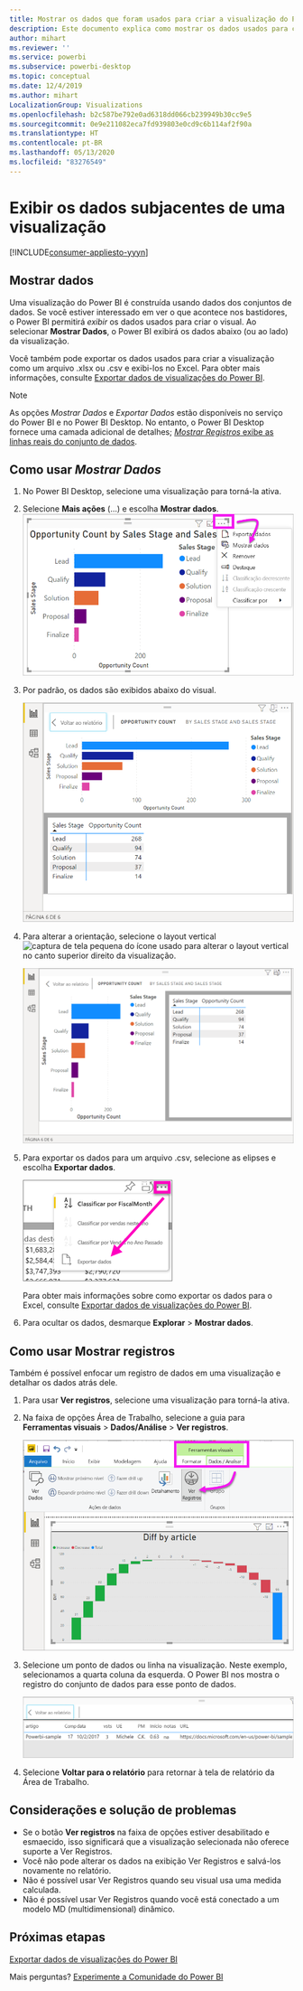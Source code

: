 ```yaml
---
title: Mostrar os dados que foram usados para criar a visualização do Power BI
description: Este documento explica como mostrar os dados usados para criar um visual no Power BI e como exportá-los para um arquivo .csv.
author: mihart
ms.reviewer: ''
ms.service: powerbi
ms.subservice: powerbi-desktop
ms.topic: conceptual
ms.date: 12/4/2019
ms.author: mihart
LocalizationGroup: Visualizations
ms.openlocfilehash: b2c587be792e0ad6318dd066cb239949b30cc9e5
ms.sourcegitcommit: 0e9e211082eca7fd939803e0cd9c6b114af2f90a
ms.translationtype: HT
ms.contentlocale: pt-BR
ms.lasthandoff: 05/13/2020
ms.locfileid: "83276549"
---
```

# <a name="display-a-visualizations-underlying-data"></a>Exibir os dados subjacentes de uma visualização

[!INCLUDE[consumer-appliesto-yyyn](../includes/consumer-appliesto-nyyn.md)]    

## <a name="show-data"></a>Mostrar dados
Uma visualização do Power BI é construída usando dados dos conjuntos de dados. Se você estiver interessado em ver o que acontece nos bastidores, o Power BI permitirá *exibir* os dados usados para criar o visual. Ao selecionar **Mostrar Dados**, o Power BI exibirá os dados abaixo (ou ao lado) da visualização.

Você também pode exportar os dados usados para criar a visualização como um arquivo .xlsx ou .csv e exibi-los no Excel. Para obter mais informações, consulte [Exportar dados de visualizações do Power BI](power-bi-visualization-export-data.md).

> [!NOTE]
> As opções *Mostrar Dados* e *Exportar Dados* estão disponíveis no serviço do Power BI e no Power BI Desktop. No entanto, o Power BI Desktop fornece uma camada adicional de detalhes; [*Mostrar Registros* exibe as linhas reais do conjunto de dados](../create-reports/desktop-see-data-see-records.md).
> 
> 

## <a name="using-show-data"></a>Como usar *Mostrar Dados* 
1. No Power BI Desktop, selecione uma visualização para torná-la ativa.

2. Selecione **Mais ações** (...) e escolha **Mostrar dados**. 
    ![exibir opção para Mostrar Dados](media/service-reports-show-data/power-bi-more-action.png)


3. Por padrão, os dados são exibidos abaixo do visual.
   
   ![exibição vertical do visual e de dados](media/service-reports-show-data/power-bi-show-data-below.png)

4. Para alterar a orientação, selecione o layout vertical ![captura de tela pequena do ícone usado para alterar o layout vertical](media/service-reports-show-data/power-bi-vertical-icon-new.png) no canto superior direito da visualização.
   
   ![exibição horizontal do visual e de dados](media/service-reports-show-data/power-bi-show-data-side.png)
5. Para exportar os dados para um arquivo .csv, selecione as elipses e escolha **Exportar dados**.
   
    ![selecionar Exportar dados](media/service-reports-show-data/power-bi-export-data-new.png)
   
    Para obter mais informações sobre como exportar os dados para o Excel, consulte [Exportar dados de visualizações do Power BI](power-bi-visualization-export-data.md).
6. Para ocultar os dados, desmarque **Explorar** > **Mostrar dados**.

## <a name="using-show-records"></a>Como usar Mostrar registros
Também é possível enfocar um registro de dados em uma visualização e detalhar os dados atrás dele. 

1. Para usar **Ver registros**, selecione uma visualização para torná-la ativa. 

2. Na faixa de opções Área de Trabalho, selecione a guia para **Ferramentas visuais** > **Dados/Análise** > **Ver registros**. 

    ![Captura de tela com Ver registros selecionado.](media/service-reports-show-data/power-bi-see-record.png)

3. Selecione um ponto de dados ou linha na visualização. Neste exemplo, selecionamos a quarta coluna da esquerda. O Power BI nos mostra o registro do conjunto de dados para esse ponto de dados.

    ![Captura de tela do único registro do conjunto de dados.](media/service-reports-show-data/power-bi-row.png)

4. Selecione **Voltar para o relatório** para retornar à tela de relatório da Área de Trabalho. 

## <a name="considerations-and-troubleshooting"></a>Considerações e solução de problemas

- Se o botão **Ver registros** na faixa de opções estiver desabilitado e esmaecido, isso significará que a visualização selecionada não oferece suporte a Ver Registros.
- Você não pode alterar os dados na exibição Ver Registros e salvá-los novamente no relatório.
- Não é possível usar Ver Registros quando seu visual usa uma medida calculada.
- Não é possível usar Ver Registros quando você está conectado a um modelo MD (multidimensional) dinâmico.  

## <a name="next-steps"></a>Próximas etapas
[Exportar dados de visualizações do Power BI](power-bi-visualization-export-data.md)    

Mais perguntas? [Experimente a Comunidade do Power BI](https://community.powerbi.com/)


